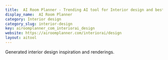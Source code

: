 ```yaml
---
title:  AI Room Planner - Trending AI tool for Interior design and best alternatives
display_name:  AI Room Planner
category: Interior design
category_slug: interior-design
key: airoomplanner_com_interiorai_design
website: https://airoomplanner.com/interiorai/design
layout: aitool
---
```


Generated interior design inspiration and renderings.
